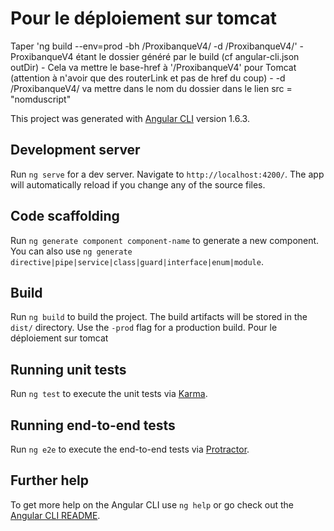 # Pour le déploiement sur tomcat
Taper 'ng build --env=prod -bh /ProxibanqueV4/ -d /ProxibanqueV4/'
	- ProxibanqueV4 étant le dossier généré par le build (cf angular-cli.json outDir)
	- Cela va mettre le base-href à '/ProxibanqueV4' pour Tomcat (attention à n'avoir que des routerLink et pas de href du coup)
	- -d /ProxibanqueV4/ va mettre dans le nom du dossier dans le lien src = "nomduscript" 


	

This project was generated with [Angular CLI](https://github.com/angular/angular-cli) version 1.6.3.

## Development server

Run `ng serve` for a dev server. Navigate to `http://localhost:4200/`. The app will automatically reload if you change any of the source files.

## Code scaffolding

Run `ng generate component component-name` to generate a new component. You can also use `ng generate directive|pipe|service|class|guard|interface|enum|module`.

## Build

Run `ng build` to build the project. The build artifacts will be stored in the `dist/` directory. Use the `-prod` flag for a production build.
Pour le déploiement sur tomcat

## Running unit tests

Run `ng test` to execute the unit tests via [Karma](https://karma-runner.github.io).

## Running end-to-end tests

Run `ng e2e` to execute the end-to-end tests via [Protractor](http://www.protractortest.org/).

## Further help

To get more help on the Angular CLI use `ng help` or go check out the [Angular CLI README](https://github.com/angular/angular-cli/blob/master/README.md).
